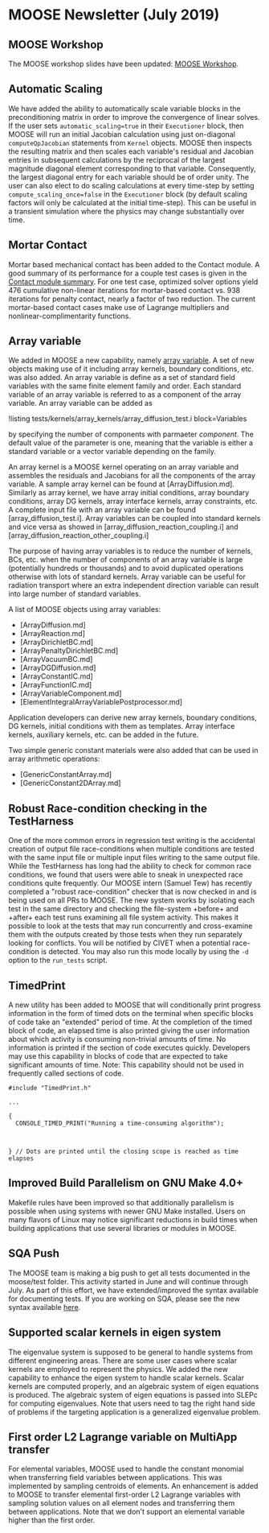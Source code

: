# MOOSE Newsletter (July 2019)

## MOOSE Workshop

The MOOSE workshop slides have been updated: [MOOSE Workshop](https://mooseframework.org/workshop).

## Automatic Scaling

We have added the ability to automatically scale variable blocks in the
preconditioning matrix in order to improve the convergence of linear
solves. If the user sets `automatic_scaling=true` in their `Executioner` block,
then MOOSE will run an initial Jacobian calculation using just on-diagonal
`computeQpJacobian` statements from `Kernel` objects. MOOSE then inspects the
resulting matrix and then scales each
variable's residual and Jacobian entries in subsequent calculations by the
reciprocal of the largest magnitude diagonal element corresponding to that
variable. Consequently, the largest diagonal entry for each variable should be
of order unity. The user can also elect to do scaling calculations at every
time-step by setting `compute_scaling_once=false` in the `Executioner` block (by
default scaling factors will only be calculated at the initial time-step). This
can be useful in a transient simulation where the physics may change
substantially over time.

## Mortar Contact

Mortar based mechanical contact has been added to the Contact module. A good
summary of its performance for a couple test cases is given in the
[Contact module summary](modules/contact/index.md). For one test case, optimized
solver options yield 476 cumulative non-linear iterations for mortar-based
contact vs. 938 iterations for penalty contact, nearly a factor of two
reduction. The current mortar-based contact cases make use of Lagrange
multipliers and nonlinear-complimentarity functions.

## Array variable

We added in MOOSE a new capability, namely [array variable](ArrayMooseVariable.md).
A set of new objects making use of it including array kernels, boundary conditions, etc. was also added.
An array variable is define as a set of standard field variables with the same finite element family and order.
Each standard variable of an array variable is referred to as a component of the array variable.
An array variable can be added as

!listing tests/kernels/array_kernels/array_diffusion_test.i block=Variables

by specifying the number of components with parmaeter *component*.
The default value of the parameter is one, meaning that the variable is either a standard variable or a vector variable depending on the family.

An array kernel is a MOOSE kernel operating on an array variable and assembles the residuals and Jacobians for all the components of the array variable.
A sample array kernel can be found at [ArrayDiffusion.md].
Similarly as array kernel, we have array initial conditions, array boundary conditions, array DG kernels, array interface kernels, array constraints, etc.
A complete input file with an array variable can be found [array_diffusion_test.i].
Array variables can be coupled into standard kernels and vice versa as showed in [array_diffusion_reaction_coupling.i] and [array_diffusion_reaction_other_coupling.i]

The purpose of having array variables is to reduce the number of kernels, BCs, etc. when the number of components of an array variable is large (potentially hundreds or thousands) and to avoid duplicated operations otherwise with lots of standard kernels.
Array variable can be useful for radiation transport where an extra independent direction variable can result into large number of standard variables.

A list of MOOSE objects using array variables:

- [ArrayDiffusion.md]
- [ArrayReaction.md]
- [ArrayDirichletBC.md]
- [ArrayPenaltyDirichletBC.md]
- [ArrayVacuumBC.md]
- [ArrayDGDiffusion.md]
- [ArrayConstantIC.md]
- [ArrayFunctionIC.md]
- [ArrayVariableComponent.md]
- [ElementIntegralArrayVariablePostprocessor.md]

Application developers can derive new array kernels, boundary conditions, DG kernels, initial conditions with them as templates.
Array interface kernels, auxiliary kernels, etc. can be added in the future.

Two simple generic constant materials were also added that can be used in array arithmetic operations:

- [GenericConstantArray.md]
- [GenericConstant2DArray.md]

## Robust Race-condition checking in the TestHarness

One of the more common errors in regression test writing is the accidental creation of output file race-conditions
when multiple conditions are tested with the same input file or multiple input files writing to the same output file.
While the TestHarness has long had the ability to check for common race conditions, we found that users were
able to sneak in unexpected race conditions quite frequently. Our MOOSE intern (Samuel Tew) has recently completed
a "robust race-condition" checker that is now checked in and is being used on all PRs to MOOSE. The new system works
by isolating each test in the same directory and checking the file-system +before+ and +after+ each test runs
examining all file system activity. This makes it possible to look at the tests that may run concurrently and cross-examine
them with the outputs created by those tests when they run separately looking for conflicts. You will be notified
by CIVET when a potential race-condition is detected. You may also run this mode locally by using the `-d` option
to the `run_tests` script.

## TimedPrint

A new utility has been added to MOOSE that will conditionally print progress information in the form of timed
dots on the terminal when specific blocks of code take an "extended" period of time. At the completion of the
timed block of code, an elapsed time is also printed giving the user information about which activity is consuming
non-trivial amounts of time. No information is printed if the section of code executes quickly. Developers may
use this capability in blocks of code that are expected to take significant amounts of time. Note: This capability
should not be used in frequently called sections of code.

```
#include "TimedPrint.h"

...

{
  CONSOLE_TIMED_PRINT("Running a time-consuming algorithm");



} // Dots are printed until the closing scope is reached as time elapses
```

## Improved Build Parallelism on GNU Make 4.0+

Makefile rules have been improved so that additionally parallelism is possible when using systems with newer
GNU Make installed. Users on many flavors of Linux may notice significant reductions in build times when building
applications that use several libraries or modules in MOOSE.

## SQA Push

The MOOSE team is making a big push to get all tests documented in the moose/test folder. This activity started
in June and will continue through July. As part of this effort, we have extended/improved the syntax available
for documenting tests. If you are working on SQA, please see the new syntax available [here](https://mooseframework.inl.gov/python/MooseDocs/generate.html).

## Supported scalar kernels in eigen system

The eigenvalue system is supposed to be general to handle systems from different engineering areas. There are some user
cases where scalar kernels are employed to represent the physics.  We added the new capability to enhance the eigen system
to handle scalar kernels.  Scalar kernels are computed properly, and an algebraic system of eigen equations is produced.
The algebraic system of eigen equations is passed into SLEPc for computing eigenvalues. Note that users need to tag the right hand
side of problems if the targeting application is a generalized eigenvalue problem.

## First order L2 Lagrange variable on MultiApp transfer

For elemental variables, MOOSE used to handle the constant monomial when transferring field variables between applications.
This was implemented by sampling centroids of elements. An enhancement is added to MOOSE to transfer elemental first-order
L2 Lagrange variables with sampling solution values on all element nodes and transferring them between applications. Note that
we don't support an elemental variable higher than the first order.   
